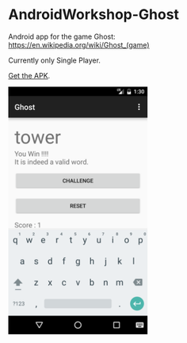 # AndroidWorkshop-Ghost

Android app for the game Ghost: https://en.wikipedia.org/wiki/Ghost_(game)

Currently only Single Player.

[Get the APK](https://github.com/virresh/AndroidWorkshop-Ghost/blob/master/app/build/outputs/apk/app-debug.apk?raw=true).

<img src="Meta/Screen.png" height="500" >
